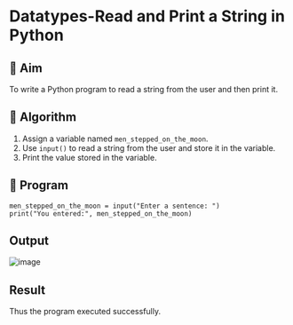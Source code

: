 # Datatypes-Read and Print a String in Python

## 🎯 Aim
To write a Python program to read a string from the user and then print it.

## 🧠 Algorithm
1. Assign a variable named `men_stepped_on_the_moon`.
2. Use `input()` to read a string from the user and store it in the variable.
3. Print the value stored in the variable.

## 🧾 Program
```
men_stepped_on_the_moon = input("Enter a sentence: ")
print("You entered:", men_stepped_on_the_moon)
```
## Output
![image](https://github.com/user-attachments/assets/9862211f-b1db-4737-a200-a697d5de942d)

## Result
Thus the program executed successfully.
